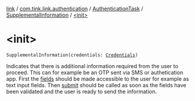 [link](../../../index.md) / [com.tink.link.authentication](../../index.md) / [AuthenticationTask](../index.md) / [SupplementalInformation](index.md) / [&lt;init&gt;](./-init-.md)

# &lt;init&gt;

`SupplementalInformation(credentials: `[`Credentials`](../../../com.tink.model.credentials/-credentials/index.md)`)`

Indicates that there is additional information required from the user to proceed. This can
for example be an OTP sent via SMS or authetication app.
First the [fields](fields.md) should be made accessible to the user for example as text input fields.
Then [submit](submit.md) should be called as soon as the fields have been validated and the user is
ready to send the information.

